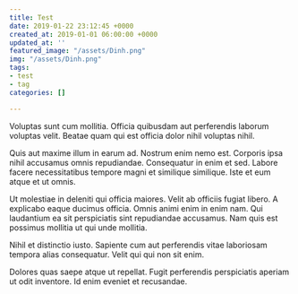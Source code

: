 ```yaml
---
title: Test
date: 2019-01-22 23:12:45 +0000
created_at: 2019-01-01 06:00:00 +0000
updated_at: ''
featured_image: "/assets/Dinh.png"
img: "/assets/Dinh.png"
tags:
- test
- tag
categories: []

---
```

Voluptas sunt cum mollitia. Officia quibusdam aut perferendis laborum voluptas velit. Beatae quam qui est officia dolor nihil voluptas nihil.

Quis aut maxime illum in earum ad. Nostrum enim nemo est. Corporis ipsa nihil accusamus omnis repudiandae. Consequatur in enim et sed. Labore facere necessitatibus tempore magni et similique similique. Iste et eum atque et ut omnis.

Ut molestiae in deleniti qui officia maiores. Velit ab officiis fugiat libero. A explicabo eaque ducimus officia. Omnis animi enim in enim nam. Qui laudantium ea sit perspiciatis sint repudiandae accusamus. Nam quis est possimus mollitia ut qui unde mollitia.

Nihil et distinctio iusto. Sapiente cum aut perferendis vitae laboriosam tempora alias consequatur. Velit qui qui non sit enim.

Dolores quas saepe atque ut repellat. Fugit perferendis perspiciatis aperiam ut odit inventore. Id enim eveniet et recusandae.